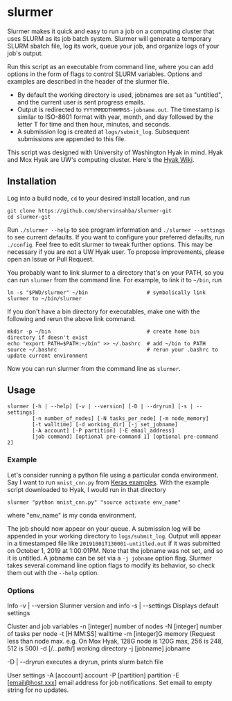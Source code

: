 # slurmer

Slurmer makes it quick and easy to run a job on a computing cluster that uses SLURM as its job batch system. Slurmer will generate a temporary SLURM sbatch file, log its work, queue your job, and organize logs of your job's output.

Run this script as an executable from command line, where you can add options in the form of flags to control SLURM variables. Options and examples are described in the header of the slurmer file.

- By default the working directory is used, jobnames are set as "untitled", and the current user is sent progress emails. 
- Output is redirected to `YYYYMMDDTHHMMSS-jobname.out`. The timestamp is similar to ISO-8601 format with year, month, and day followed by the letter T for time and then hour, minutes, and seconds. 
- A submission log is created at `logs/submit_log`. Subsequent submissions are appended to this file.


This script was designed with University of Washington Hyak in mind. Hyak and Mox Hyak are UW's computing cluster. Here's the [Hyak Wiki](https://wiki.cac.washington.edu/display/hyakusers/WIKI+for+Hyak+users).



## Installation
Log into a build node, `cd` to your desired install location, and run 

```
git clone https://github.com/shervinsahba/slurmer-git
cd slurmer-git
```

Run `./slurmer --help` to see program information and `./slurmer --settings` to see
current defaults. If you want to configure your preferred defaults, run `./config`. Feel free to edit slurmer to tweak further options. This may be necessary if you are not a UW Hyak user. To propose improvements, please open an Issue or Pull Request.


You probably want to link slurmer to a directory that's on your PATH, so you can
run `slurmer` from the command line. For example, to link it to `~/bin`, run

```
ln -s "$PWD/slurmer" ~/bin                   # symbolically link slurmer to ~/bin/slurmer  
```

If you don't have a bin directory for executables, make one with the following and rerun the above link command.
```
mkdir -p ~/bin                               # create home bin directory if doesn't exist
echo "export PATH=$PATH:~/bin" >> ~/.bashrc  # add ~/bin to PATH
source ~/.bashrc                             # rerun your .bashrc to update current environment
```

Now you can run slurmer from the command line as `slurmer`.


## Usage
```
slurmer [-h | --help] [-v | --version] [-D | --dryrun] [-s | --settings]
        [-n number_of_nodes] [-N tasks_per_node] [-m node_memory]  
        [-t walltime] [-d working_dir] [-j set_jobname]
        [-A account] [-P partition] [-E email_address]
        [job command] [optional pre-command 1] [optional pre-command 2]
```


### Example
Let's consider running a python file using a particular conda environment.
Say I want to run `mnist_cnn.py` from [Keras examples](https://github.com/keras-team/keras/tree/master/examples). 
With the example script downloaded to Hyak, I would run in that directory

```
slurmer "python mnist_cnn.py" "source activate env_name"
```

where "env_name" is my conda environment. 

The job should now appear on your queue. A submission log will be appended in your working directory to `logs/submit_log`. Output will appear in a timestamped file like `20191001T130001-untitled.out` if it was submitted on October 1, 2019 at 1:00:01PM. Note that the jobname was not set, and so it is untitled. A jobname can be set via a `-j jobname` option flag. Slurmer takes several command line option flags to modify its behavior, so check them out with the `--help` option.


### Options
Info
  -v | --version      Slurmer version and info
  -s | --settings     Displays default settings

Cluster and job variables
  -n [integer]        number of nodes
  -N [integer]        number of tasks per node
  -t [H:MM:SS]        walltime
  -m [integer]G       memory (Request less than node max.
                              e.g. On Mox Hyak, 128G node is 
                              120G max, 256 is 248, 512 is 500)
  -d [/...path/]      working directory
  -j [jobname]        jobname	

  -D | --dryrun       executes a dryrun, prints slurm batch file

User settings
  -A [account]        account
  -P [partition]      partition
  -E [email@host.xxx] email address for job notifications.
                       Set email to empty string for no updates.